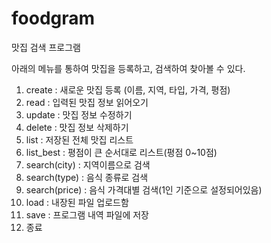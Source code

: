 foodgram
========
맛집 검색 프로그램

아래의 메뉴를 통하여 맛집을 등록하고, 검색하여 찾아볼 수 있다.

1. create : 새로운 맛집 등록 (이름, 지역, 타입, 가격, 평점)
2. read : 입력된 맛집 정보 읽어오기
3. update : 맛집 정보 수정하기
4. delete : 맛집 정보 삭제하기
5. list : 저장된 전체 맛집 리스트
6. list_best : 평점이 큰 순서대로 리스트(평점 0~10점)
7. search(city) : 지역이름으로 검색
8. search(type) : 음식 종류로 검색
9. search(price) : 음식 가격대별 검색(1인 기준으로 설정되어있음)
10. load : 내장된 파일 업로드함
11. save : 프로그램 내역 파일에 저장
0. 종료
